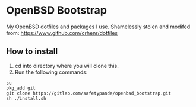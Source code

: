 # OpenBSD Bootstrap

My OpenBSD dotfiles and packages I use.
Shamelessly stolen and modifed from: https://www.github.com/crhenr/dotfiles

## How to install

1. cd into directory where you will clone this.
2. Run the following commands:
```
su
pkg_add git
git clone https://gitlab.com/safetypanda/openbsd_bootstrap.git
sh ./install.sh
```

